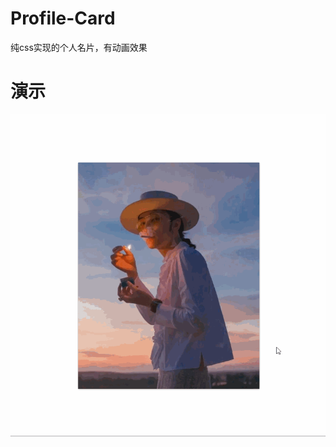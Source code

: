 # Profile-Card
纯css实现的个人名片，有动画效果

# 演示

![image](https://github.com/123wuyujuan/Profile-Card/blob/master/profile_card.gif)
